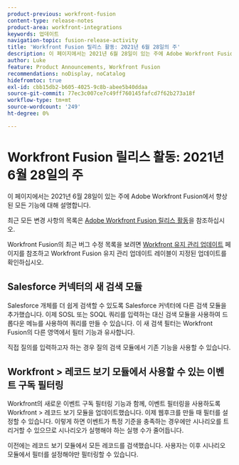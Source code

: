 ```yaml
---
product-previous: workfront-fusion
content-type: release-notes
product-area: workfront-integrations
keywords: 업데이트
navigation-topic: fusion-release-activity
title: 'Workfront Fusion 릴리스 활동: 2021년 6월 28일의 주'
description: 이 페이지에서는 2021년 6월 28일이 있는 주에 Adobe Workfront Fusion에서 향상된 모든 기능에 대해 설명합니다.
author: Luke
feature: Product Announcements, Workfront Fusion
recommendations: noDisplay, noCatalog
hidefromtoc: true
exl-id: cbb15db2-b605-4025-9c8b-abee5b40ddaa
source-git-commit: 77ec3c007ce7c49ff760145fafcd7f62b273a18f
workflow-type: tm+mt
source-wordcount: '249'
ht-degree: 0%

---
```


# Workfront Fusion 릴리스 활동: 2021년 6월 28일의 주

이 페이지에서는 2021년 6월 28일이 있는 주에 Adobe Workfront Fusion에서 향상된 모든 기능에 대해 설명합니다.

최근 모든 변경 사항의 목록은 [Adobe Workfront Fusion 릴리스 활동](/help/workfront-fusion/fusion-product-releases/fusion-release-activity.md)을 참조하십시오.

Workfront Fusion의 최근 버그 수정 목록을 보려면 [Workfront 유지 관리 업데이트](https://experienceleague.adobe.com/docs/workfront-known-issues/releases/current-updates.html?lang=ko) 페이지를 참조하고 Workfront Fusion 유지 관리 업데이트 레이블이 지정된 업데이트를 확인하십시오.

## Salesforce 커넥터의 새 검색 모듈

Salesforce 개체를 더 쉽게 검색할 수 있도록 Salesforce 커넥터에 다른 검색 모듈을 추가했습니다. 이제 SOSL 또는 SOQL 쿼리를 입력하는 대신 검색 모듈을 사용하여 드롭다운 메뉴를 사용하여 쿼리를 만들 수 있습니다. 이 새 검색 필터는 Workfront Fusion의 다른 영역에서 필터 기능과 유사합니다.

직접 질의를 입력하고자 하는 경우 질의 검색 모듈에서 기존 기능을 사용할 수 있습니다.

## Workfront > 레코드 보기 모듈에서 사용할 수 있는 이벤트 구독 필터링

Workfront의 새로운 이벤트 구독 필터링 기능과 함께, 이벤트 필터링을 사용하도록 Workfront > 레코드 보기 모듈을 업데이트했습니다. 이제 웹후크를 만들 때 필터를 설정할 수 있습니다. 이렇게 하면 이벤트가 특정 기준을 충족하는 경우에만 시나리오를 트리거할 수 있으므로 시나리오가 실행해야 하는 실행 수가 줄어듭니다.

이전에는 레코드 보기 모듈에서 모든 레코드를 검색했습니다. 사용자는 이후 시나리오 모듈에서 필터를 설정해야만 필터링할 수 있습니다.
